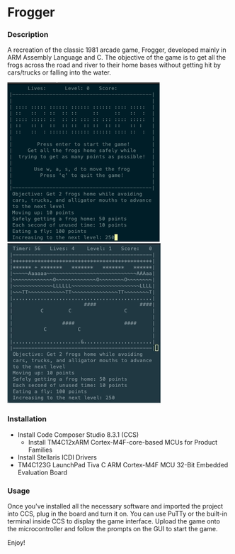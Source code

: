 # Frogger

### Description ###
A recreation of the classic 1981 arcade game, Frogger, developed mainly in ARM Assembly Language and C. The objective of the game is to get all the frogs across the road and river to their home bases without getting hit by cars/trucks or falling into the water. 

![](Frogger_StartScreen.png)
![](Frogger_Gameplay.gif)

### Installation ###
  * Install Code Composer Studio 8.3.1 (CCS)
      * Install TM4C12xARM Cortex-M4F-core-based MCUs for Product Families
  * Install Stellaris ICDI Drivers
  * TM4C123G LaunchPad Tiva C ARM Cortex-M4F MCU 32-Bit Embedded Evaluation Board
  
### Usage ###
Once you've installed all the necessary software and imported the project into CCS, plug in the board and turn it on. You can use PuTTy or the built-in terminal inside CCS to display the game interface. Upload the game onto the microcontroller and follow the prompts on the GUI to start the game. 



Enjoy!
